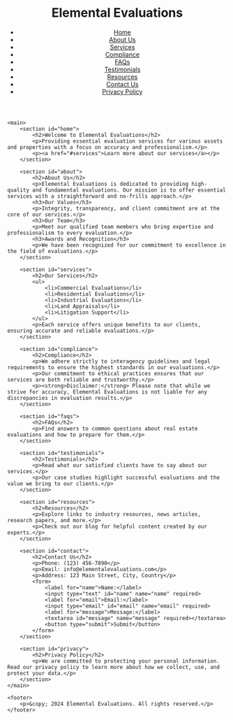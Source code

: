 <!DOCTYPE html>
<html lang="en">
<head>
    <meta charset="UTF-8">
    <meta name="viewport" content="width=device-width, initial-scale=1.0">
    <title>Elemental Evaluations</title>
    <link rel="stylesheet" href="styles.css">
</head>
<body>
    <header>
        <h1>Elemental Evaluations</h1>
        <nav>
            <ul>
                <li><a href="#home">Home</a></li>
                <li><a href="#about">About Us</a></li>
                <li><a href="#services">Services</a></li>
                <li><a href="#compliance">Compliance</a></li>
                <li><a href="#faqs">FAQs</a></li>
                <li><a href="#testimonials">Testimonials</a></li>
                <li><a href="#resources">Resources</a></li>
                <li><a href="#contact">Contact Us</a></li>
                <li><a href="#privacy">Privacy Policy</a></li>
            </ul>
        </nav>
    </header>

    <main>
        <section id="home">
            <h2>Welcome to Elemental Evaluations</h2>
            <p>Providing essential evaluation services for various assets and properties with a focus on accuracy and professionalism.</p>
            <p><a href="#services">Learn more about our services</a></p>
        </section>

        <section id="about">
            <h2>About Us</h2>
            <p>Elemental Evaluations is dedicated to providing high-quality and fundamental evaluations. Our mission is to offer essential services with a straightforward and no-frills approach.</p>
            <h3>Our Values</h3>
            <p>Integrity, transparency, and client commitment are at the core of our services.</p>
            <h3>Our Team</h3>
            <p>Meet our qualified team members who bring expertise and professionalism to every evaluation.</p>
            <h3>Awards and Recognition</h3>
            <p>We have been recognized for our commitment to excellence in the field of evaluations.</p>
        </section>

        <section id="services">
            <h2>Our Services</h2>
            <ul>
                <li>Commercial Evaluations</li>
                <li>Residential Evaluations</li>
                <li>Industrial Evaluations</li>
                <li>Land Appraisals</li>
                <li>Litigation Support</li>
            </ul>
            <p>Each service offers unique benefits to our clients, ensuring accurate and reliable evaluations.</p>
        </section>

        <section id="compliance">
            <h2>Compliance</h2>
            <p>We adhere strictly to interagency guidelines and legal requirements to ensure the highest standards in our evaluations.</p>
            <p>Our commitment to ethical practices ensures that our services are both reliable and trustworthy.</p>
            <p><strong>Disclaimer:</strong> Please note that while we strive for accuracy, Elemental Evaluations is not liable for any discrepancies in evaluation results.</p>
        </section>

        <section id="faqs">
            <h2>FAQs</h2>
            <p>Find answers to common questions about real estate evaluations and how to prepare for them.</p>
        </section>

        <section id="testimonials">
            <h2>Testimonials</h2>
            <p>Read what our satisfied clients have to say about our services.</p>
            <p>Our case studies highlight successful evaluations and the value we bring to our clients.</p>
        </section>

        <section id="resources">
            <h2>Resources</h2>
            <p>Explore links to industry resources, news articles, research papers, and more.</p>
            <p>Check out our blog for helpful content created by our experts.</p>
        </section>

        <section id="contact">
            <h2>Contact Us</h2>
            <p>Phone: (123) 456-7890</p>
            <p>Email: info@elementalevaluations.com</p>
            <p>Address: 123 Main Street, City, Country</p>
            <form>
                <label for="name">Name:</label>
                <input type="text" id="name" name="name" required>
                <label for="email">Email:</label>
                <input type="email" id="email" name="email" required>
                <label for="message">Message:</label>
                <textarea id="message" name="message" required></textarea>
                <button type="submit">Submit</button>
            </form>
        </section>

        <section id="privacy">
            <h2>Privacy Policy</h2>
            <p>We are committed to protecting your personal information. Read our privacy policy to learn more about how we collect, use, and protect your data.</p>
        </section>
    </main>

    <footer>
        <p>&copy; 2024 Elemental Evaluations. All rights reserved.</p>
    </footer>
</body>
</html>
